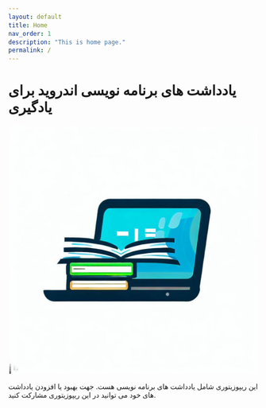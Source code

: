 ```yaml
---
layout: default
title: Home
nav_order: 1
description: "This is home page."
permalink: /
---
```

# یادداشت های برنامه نویسی اندروید برای یادگیری
<div align="center">
<img width="500" height="500" src="https://github.com/Developers0101/notes-android-course/blob/develop/images/home/home.jpg" alt="A image">
</div>



این ریپوزیتوری شامل یادداشت های برنامه نویسی هست. جهت بهبود یا افزودن یادداشت های خود می توانید در این ریپوزیتوری مشارکت کنید.
